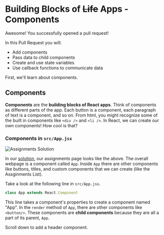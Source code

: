 # Building Blocks of ~~Life~~ Apps -  Components

Awesome! You successfully opened a pull request!

In this Pull Request you will:

- Add components
- Pass data to child components
- Create and use state variables
- Use callback functions to communicate data

First, we'll learn about components.

## Components

**Components** are the **building blocks of React apps**. Think of components as different parts of the app. Each button is a component, each paragraph of text is a component, and so on. From html, you might recognize some of the built in components like `<div />` and `<li />`. In React, we can create our own components! How cool is that?

### Components in `src/App.jsx`

![Assignments Solution](https://user-images.githubusercontent.com/25253905/61293228-11f26580-a788-11e9-90ac-9612c2bddf6b.png)

In our [solution](https://githubtraining.github.io/react-solution/), our assignments page looks like the above. The overall webpage is a component called `App`. Inside `App` there are other components like buttons, titles, and custom components that we can create (like the Assginments List).

Take a look at the following line in `src/App.jsx`.

```javascript
class App extends React.Component
```

This line takes a component's properties to create a component named "App". In the `render` method of `App`, there are other components like `<button/>`. These components are **child components** because they are all a part of its parent, `App`.

Scroll down to add a header component.
